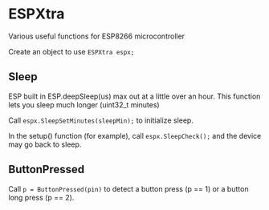 # ESPXtra
Various useful functions for ESP8266 microcontroller 

Create an object to use `ESPXtra espx;`

## Sleep
ESP built in ESP.deepSleep(us) max out at a little over an hour. This function lets you sleep much longer (uint32_t minutes)

Call `espx.SleepSetMinutes(sleepMin);` to initialize sleep.

In the setup() function (for example), call `espx.SleepCheck();` and the device may go back to sleep.

## ButtonPressed

Call `p = ButtonPressed(pin)` to detect a button press (p == 1) or a button long press (p == 2).
